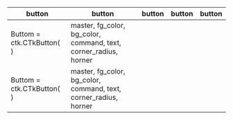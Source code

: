 | button                    | button                                                           | button   | button   | button   |
|---------------------------|------------------------------------------------------------------|----------|----------|----------|
| Buttom = ctk.CTkButton( ) | master, fg_color, bg_color, command, text, corner_radius, horner |          |          |          |
| Buttom = ctk.CTkButton( ) | master, fg_color, bg_color, command, text, corner_radius, horner |          |          |          |
